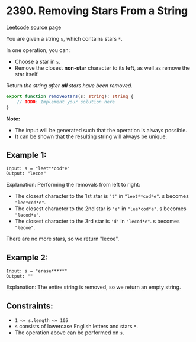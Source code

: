 # 2390. Removing Stars From a String

[Leetcode source page](https://leetcode.com/problems/removing-stars-from-a-string)

You are given a string `s`, which contains stars `*`.

In one operation, you can:

- Choose a star in `s`.
- Remove the closest **non-star** character to its **left**, as well as remove the star itself.

Return *the string after **all** stars have been removed.*

```typescript
export function removeStars(s: string): string {
    // TODO: Implement your solution here
}
```

**Note:**

- The input will be generated such that the operation is always possible.
- It can be shown that the resulting string will always be unique.


## Example 1:

```
Input: s = "leet**cod*e"
Output: "lecoe"
```

Explanation: Performing the removals from left to right:

- The closest character to the 1st star is `'t'` in `"leet**cod*e"`. s becomes `"lee*cod*e"`.
- The closest character to the 2nd star is `'e'` in `"lee*cod*e"`. s becomes `"lecod*e"`.
- The closest character to the 3rd star is `'d'` in `"lecod*e"`. s becomes `"lecoe"`.

There are no more stars, so we return "lecoe".

## Example 2:

```
Input: s = "erase*****"
Output: ""
```

Explanation: The entire string is removed, so we return an empty string.


## Constraints:

- `1 <= s.length <= 105`
- `s` consists of lowercase English letters and stars `*`.
- The operation above can be performed on `s`.